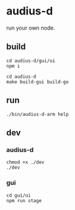 # audius-d

run your own node.

## build

```
cd audius-d/gui/ui
npm i

cd audius-d
make build-gui build-go
```

## run

```
./bin/audius-d-arm help
```

## dev

### audius-d

```
chmod +x ./dev
./dev
```

### gui

```
cd gui/ui
npm run stage
```
